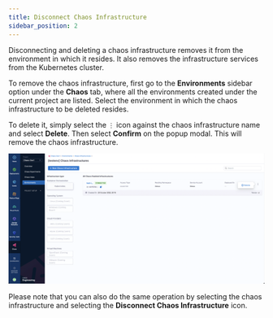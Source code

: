 ```yaml
---
title: Disconnect Chaos Infrastructure
sidebar_position: 2
---
```


Disconnecting and deleting a chaos infrastructure removes it from the environment in which it resides. It also removes the infrastructure services from the Kubernetes cluster.

To remove the chaos infrastructure, first go to the **Environments** sidebar option under the **Chaos** tab, where all the environments created under the current project are listed. Select the environment in which the chaos infrastructure to be deleted resides.

To delete it, simply select the `⋮` icon against the chaos infrastructure name and select **Delete**. Then select **Confirm** on the popup modal. This will remove the chaos infrastructure.

![Delete Chaos Infra](./static/disconnect-chaos-infrastructure/delete-chaos-infra-short.png)

Please note that you can also do the same operation by selecting the chaos infrastructure and selecting the **Disconnect Chaos Infrastructure** icon.
